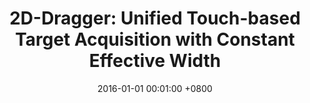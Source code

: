 ---
title:          "2D-Dragger: Unified Touch-based Target Acquisition with Constant Effective Width"
date:           2016-01-01 00:01:00 +0800
selected:       true
pub:            "MobileHCI"
pub_date:       "2016"
# abstract: >-
cover:          /assets/images/covers/2DDragger.png
authors:
- Qingkun SU
- Oscar Kin-Chung Au
- Pengfei Xu#
- Hongbo Fu
- Chiew-Lan Tai
links:
  # Paper: 
  Project: http://vcc.szu.edu.cn/research/2016/2Ddragger
---